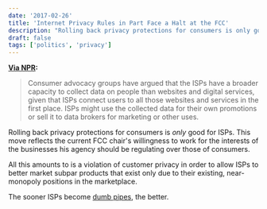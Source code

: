 ```yaml
---
date: '2017-02-26'
title: 'Internet Privacy Rules in Part Face a Halt at the FCC'
description: "Rolling back privacy protections for consumers is only good for ISPs. This move reflects the current FCC chair's willingness to work for the interests of the businesses his agency should be regulating over those of consumers."
draft: false
tags: ['politics', 'privacy']
---
```


**[Via NPR](http://www.npr.org/sections/thetwo-way/2017/02/24/517050966/fcc-chairman-goes-after-his-predecessors-internet-privacy-rules):**

> Consumer advocacy groups have argued that the ISPs have a broader capacity to collect data on people than websites and digital services, given that ISPs connect users to all those websites and services in the first place.
> ISPs might use the collected data for their own promotions or sell it to data brokers for marketing or other uses.<!-- excerpt -->

Rolling back privacy protections for consumers is _only_ good for ISPs. This move reflects the current FCC chair's willingness to work for the interests of the businesses his agency should be regulating over those of consumers.

All this amounts to is a violation of customer privacy in order to allow ISPs to better market subpar products that exist only due to their existing, near-monopoly positions in the marketplace.

The sooner ISPs become [dumb pipes](https://en.m.wikipedia.org/wiki/Dumb_pipe), the better.
